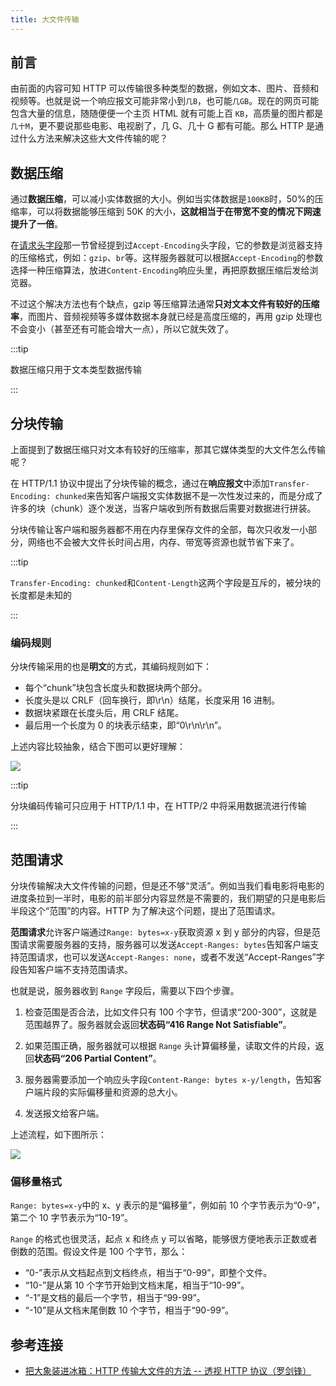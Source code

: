 ```yaml
---
title: 大文件传输
---
```


## 前言

由前面的内容可知 HTTP 可以传输很多种类型的数据，例如文本、图片、音频和视频等。也就是说一个响应报文可能非常小到`几B`，也可能`几GB`。现在的网页可能包含大量的信息，随随便便一个主页 HTML 就有可能上百 `KB`，高质量的图片都是`几十M`，更不要说那些电影、电视剧了，几 G、几十 G 都有可能。那么 HTTP 是通过什么方法来解决这些大文件传输的呢？

## 数据压缩

通过**数据压缩**，可以减小实体数据的大小。例如当实体数据是`100KB`时，50%的压缩率，可以将数据能够压缩到 50K 的大小，**这就相当于在带宽不变的情况下网速提升了一倍**。

在[请求头字段](/docs/http/4.http-headers/request-header#accept-encoding)那一节曾经提到过`Accept-Encoding`头字段，它的参数是浏览器支持的压缩格式，例如：`gzip`、`br`等。这样服务器就可以根据`Accept-Encoding`的参数选择一种压缩算法，放进`Content-Encoding`响应头里，再把原数据压缩后发给浏览器。

不过这个解决方法也有个缺点，gzip 等压缩算法通常**只对文本文件有较好的压缩率**，而图片、音频视频等多媒体数据本身就已经是高度压缩的，再用 gzip 处理也不会变小（甚至还有可能会增大一点），所以它就失效了。

:::tip

数据压缩只用于文本类型数据传输

:::

## 分块传输

上面提到了数据压缩只对文本有较好的压缩率，那其它媒体类型的大文件怎么传输呢？

在 HTTP/1.1 协议中提出了分块传输的概念，通过在**响应报文**中添加`Transfer-Encoding: chunked`来告知客户端报文实体数据不是一次性发过来的，而是分成了许多的块（chunk）逐个发送，当客户端收到所有数据后需要对数据进行拼装。

分块传输让客户端和服务器都不用在内存里保存文件的全部，每次只收发一小部分，网络也不会被大文件长时间占用，内存、带宽等资源也就节省下来了。

:::tip

`Transfer-Encoding: chunked`和`Content-Length`这两个字段是互斥的，被分块的长度都是未知的

:::

### 编码规则

分块传输采用的也是**明文**的方式，其编码规则如下：

- 每个“chunk”块包含长度头和数据块两个部分。
- 长度头是以 CRLF（回车换行，即\r\n）结尾，长度采用 16 进制。
- 数据块紧跟在长度头后，用 CRLF 结尾。
- 最后用一个长度为 0 的块表示结束，即“0\r\n\r\n”。

上述内容比较抽象，结合下图可以更好理解：

<Img w="600" legend="图：分块传输编码" src="https://cosmos-x.oss-cn-hangzhou.aliyuncs.com/20200109195548.png" />

:::tip

分块编码传输可只应用于 HTTP/1.1 中，在 HTTP/2 中将采用数据流进行传输

:::

## 范围请求

分块传输解决大文件传输的问题，但是还不够“灵活”。例如当我们看电影将电影的进度条拉到一半时，电影的前半部分内容显然是不需要的，我们期望的只是电影后半段这个“范围”的内容。HTTP 为了解决这个问题，提出了范围请求。

**范围请求**允许客户端通过`Range: bytes=x-y`获取资源 x 到 y 部分的内容，但是范围请求需要服务器的支持，服务器可以发送`Accept-Ranges: bytes`告知客户端支持范围请求，也可以发送`Accept-Ranges: none`，或者不发送“Accept-Ranges”字段告知客户端不支持范围请求。

也就是说，服务器收到 `Range` 字段后，需要以下四个步骤。

1. 检查范围是否合法，比如文件只有 100 个字节，但请求“200-300”，这就是范围越界了。服务器就会返回**状态码“416 Range Not Satisfiable”**。

2. 如果范围正确，服务器就可以根据 `Range` 头计算偏移量，读取文件的片段，返回**状态码“206 Partial Content”**。

3. 服务器需要添加一个响应头字段`Content-Range: bytes x-y/length`，告知客户端片段的实际偏移量和资源的总大小。

4. 发送报文给客户端。

上述流程，如下图所示：

<Img w="400" legend="图：范围传输服务器判断流程" src="https://cosmos-x.oss-cn-hangzhou.aliyuncs.com/range.png" />

### 偏移量格式

`Range: bytes=x-y`中的 x、y 表示的是“偏移量”，例如前 10 个字节表示为“0-9”，第二个 10 字节表示为“10-19”。

`Range` 的格式也很灵活，起点 x 和终点 y 可以省略，能够很方便地表示正数或者倒数的范围。假设文件是 100 个字节，那么：

- “0-”表示从文档起点到文档终点，相当于“0-99”，即整个文件。
- “10-”是从第 10 个字节开始到文档末尾，相当于“10-99”。
- “-1”是文档的最后一个字节，相当于“99-99”。
- “-10”是从文档末尾倒数 10 个字节，相当于“90-99”。

## 参考连接

- [把大象装进冰箱：HTTP 传输大文件的方法 -- 透视 HTTP 协议（罗剑锋）](https://time.geekbang.org/column/intro/100029001)
